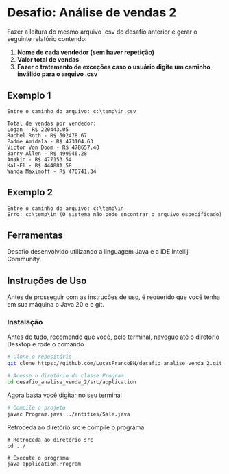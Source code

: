 # Desafio: Análise de vendas 2
Fazer a leitura do mesmo arquivo .csv do desafio anterior e gerar o seguinte relatório contendo:

1. **Nome de cada vendedor (sem haver repetição)**
2. **Valor total de vendas**
3. **Fazer o tratemento de exceções caso o usuário digite um caminho inválido para o arquivo .csv**

## Exemplo 1
```plaintext
Entre o caminho do arquivo: c:\temp\in.csv

Total de vendas por vendedor:
Logan - R$ 220443.05
Rachel Roth - R$ 502478.67
Padme Amidala - R$ 473104.63
Victor Von Doom - R$ 478657.40
Barry Allen - R$ 499946.28
Anakin - R$ 477153.54
Kal-El - R$ 444881.58
Wanda Maximoff - R$ 470741.34
```
## Exemplo 2
```plaintext
Entre o caminho do arquivo: c:\temp\in
Erro: c:\temp\in (O sistema não pode encontrar o arquivo especificado)
```

## Ferramentas
Desafio desenvolvido utilizando a linguagem Java e a IDE Intellij Community.


## Instruções de Uso
Antes de prosseguir com as instruções de uso, é requerido que você tenha em sua máquina o Java 20 e o git.

### Instalação
Antes de tudo, recomendo que você, pelo terminal, navegue até o diretório Desktop e rode o comando
```bash
# Clone o repositório
git clone https://github.com/LucasFrancoBN/desafio_analise_venda_2.git

# Acesse o diretório da classe Program
cd desafio_analise_venda_2/src/application
```
Agora basta você digitar no seu terminal
```bash
# Compile o projeto
javac Program.java ../entities/Sale.java
```
Retroceda ao diretório src e compile o programa
```
# Retroceda ao diretório src
cd ../

# Execute o programa
java application.Program
```

